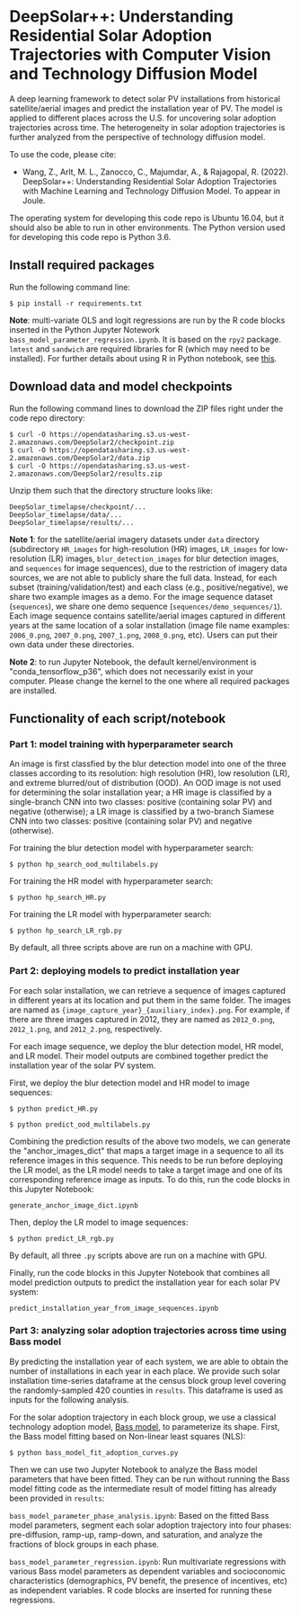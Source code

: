 # DeepSolar++: Understanding Residential Solar Adoption Trajectories with Computer Vision and Technology Diffusion Model

A deep learning framework to detect solar PV installations from historical satellite/aerial images and predict the installation year of PV. The model is applied to different places across the U.S. for uncovering solar adoption trajectories across time. The heterogeneity in solar adoption trajectories is further analyzed from the perspective of technology diffusion model.

To use the code, please cite:

* Wang, Z., Arlt, M. L., Zanocco, C., Majumdar, A., & Rajagopal, R. (2022). DeepSolar++: Understanding Residential Solar Adoption Trajectories with Machine Learning and Technology Diffusion Model. To appear in Joule.

The operating system for developing this code repo is Ubuntu 16.04, but it should also be able to run in other environments. The Python version used for developing this code repo is Python 3.6.


## Install required packages

Run the following command line:

```
$ pip install -r requirements.txt
```

**Note**: multi-variate OLS and logit regressions are run by the R code blocks inserted in the Python Jupyter Notework `bass_model_parameter_regression.ipynb`. It is based on the `rpy2` package. `lmtest` and `sandwich` are required libraries for R (which may need to be installed). 
For further details about using R in Python notebook, see [this](https://stackoverflow.com/questions/39008069/r-and-python-in-one-jupyter-notebook).

## Download data and model checkpoints

Run the following command lines to download the ZIP files right under the code repo directory:

```
$ curl -O https://opendatasharing.s3.us-west-2.amazonaws.com/DeepSolar2/checkpoint.zip
$ curl -O https://opendatasharing.s3.us-west-2.amazonaws.com/DeepSolar2/data.zip
$ curl -O https://opendatasharing.s3.us-west-2.amazonaws.com/DeepSolar2/results.zip
```

Unzip them such that the directory structure looks like:

```
DeepSolar_timelapse/checkpoint/...
DeepSolar_timelapse/data/...
DeepSolar_timelapse/results/...
```

**Note 1**: for the satellite/aerial imagery datasets under `data` directory (subdirectory `HR_images` for high-resolution (HR) images, `LR_images` for low-resolution (LR) images,  `blur_detection_images` for blur detection images, and `sequences` for image sequences), due to the restriction of imagery data sources, we are not able to publicly share the full data. Instead, for each subset (training/validation/test) and each class (e.g., positive/negative), we share two example images as a demo. For the image sequence dataset (`sequences`), we share one demo sequence (`sequences/demo_sequences/1`). Each image sequence contains satellite/aerial images captured in different years at the same location of a solar installation (image file name examples: `2006_0.png`, `2007_0.png`, `2007_1.png`, `2008_0.png`, etc). Users can put their own data under these directories.

**Note 2**: to run Jupyter Notebook, the default kernel/environment is "conda_tensorflow_p36", which does not necessarily exist in your computer. Please change the kernel to the one where all required packages are installed.

## Functionality of each script/notebook

### Part 1: model training with hyperparameter search

An image is first classfied by the blur detection model into one of the three classes according to its resolution: high resolution (HR), low resolution (LR), and extreme blurred/out of distribution (OOD). An OOD image is not used for determining the solar installation year; a HR image is classified by a single-branch CNN into two classes: positive (containing solar PV) and negative (otherwise); a LR image is classified by a two-branch Siamese CNN into two classes: positive (containing solar PV) and negative (otherwise). 

For training the blur detection model with hyperparameter search:
```
$ python hp_search_ood_multilabels.py
```
For training the HR model with hyperparameter search:
```
$ python hp_search_HR.py
```
For training the LR model with hyperparameter search:
```
$ python hp_search_LR_rgb.py
```

By default, all three scripts above are run on a machine with GPU.

### Part 2: deploying models to predict installation year

For each solar installation, we can retrieve a sequence of images captured in different years at its location and put them in the same folder. The images are named as `{image_capture_year}_{auxiliary_index}.png`. For example, if there are three images captured in 2012, they are named as `2012_0.png`, `2012_1.png`, and `2012_2.png`, respectively. 

For each image sequence, we deploy the blur detection model, HR model, and LR model. Their model outputs are combined together predict the installation year of the solar PV system.

First, we deploy the blur detection model and HR model to image sequences:
```
$ python predict_HR.py
```
```
$ python predict_ood_multilabels.py
```

Combining the prediction results of the above two models, we can generate the "anchor_images_dict" that maps a target image in a sequence to all its reference images in this sequence. This needs to be run before deploying the LR model, as the LR model needs to take a target image and one of its corresponding reference image as inputs. To do this, run the code blocks in this Jupyter Notebook:

```
generate_anchor_image_dict.ipynb
```

Then, deploy the LR model to image sequences:
```
$ python predict_LR_rgb.py
```

By default, all three `.py` scripts above are run on a machine with GPU.

Finally, run the code blocks in this Jupyter Notebook that combines all model prediction outputs to predict the installation year for each solar PV system:

```
predict_installation_year_from_image_sequences.ipynb
```

### Part 3: analyzing solar adoption trajectories across time using Bass model

By predicting the installation year of each system, we are able to obtain the number of installations in each year in each place. We provide such solar installation time-series dataframe at the census block group level covering the randomly-sampled 420 counties in ``results``. This dataframe is used as inputs for the following analysis. 

For the solar adoption trajectory in each block group, we use a classical technology adoption model, [Bass model](https://pubsonline.informs.org/doi/abs/10.1287/mnsc.15.5.215?casa_token=PXhDNyJRVhgAAAAA:ZbFnu9tpKcAJoUDE6JlpMyWvaaa0hyXeuFA2Edbg8EORBlPTUVHBWShq6c1yuA5SBaPBRyLCW1Q), to parameterize its shape. First, the Bass model fitting based on Non-linear least squares (NLS):

```
$ python bass_model_fit_adoption_curves.py
```

Then we can use two Jupyter Notebook to analyze the Bass model parameters that have been fitted. They can be run without running the Bass model fitting code as the intermediate result of model fitting has already been provided in `results`:

`bass_model_parameter_phase_analysis.ipynb`: Based on the fitted Bass model parameters, segment each solar adoption trajectory into four phases: pre-diffusion, ramp-up, ramp-down, and saturation, and analyze the fractions of block groups in each phase.

`bass_model_parameter_regression.ipynb`: Run multivariate regressions with various Bass model parameters as dependent variables and socioconomic characteristics (demographics, PV benefit, the presence of incentives, etc) as independent variables. R code blocks are inserted for running these regressions.

